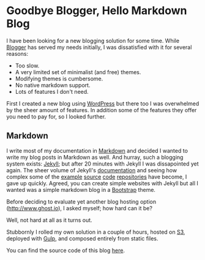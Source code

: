 # Goodbye Blogger, Hello Markdown Blog

I have been looking for a new blogging solution for some time. While [Blogger](http://www.blogger.com) has served my needs initially, I was dissatisfied with it for several reasons:

* Too slow.
* A very limited set of minimalist (and free) themes.
* Modifying themes is cumbersome.
* No native markdown support.
* Lots of features I don't need.

First I created a new blog using [WordPress](http://wordpress.com/) but there too I was overwhelmed by the sheer amount of features. In addition some of the features they offer you need to pay for, so I looked further.

## Markdown

I write most of my documentation in [Markdown](http://daringfireball.net/projects/markdown/syntax) and decided I wanted to write my blog posts in Markdown as well. And hurray, such a blogging system exists: [Jekyll](http://jekyllrb.com/); but after 20 minutes with Jekyll I was dissapointed yet again. The sheer volume of Jekyll's [documentation](http://jekyllrb.com/docs/home/) and seeing how complex some of the [example](https://github.com/edhedges/edhedges.github.com/tree/dev) [source](https://github.com/dueyfinster/dueyfinster-old.github.io) [code](https://github.com/github/training.github.com/tree/7049d7532a6856411e34046aedfce43a4afaf424) [repositories](https://github.com/rsms/rsms.github.com) have become, I gave up quickly. Agreed, you can create simple websites with Jekyll but all I wanted was a simple markdown blog in a [Bootstrap](http://getbootstrap.com/) theme. 

Before deciding to evaluate yet another blog hosting option (http://www.ghost.io), I asked myself; how hard can it be?

Well, not hard at all as it turns out.

Stubbornly I rolled my own solution in a couple of hours, hosted on [S3](http://aws.amazon.com/s3/), deployed with [Gulp](http://gulpjs.com/), and composed entirely from static files.

You can find the source code of this blog [here](https://github.com/nielskrijger/blog).
